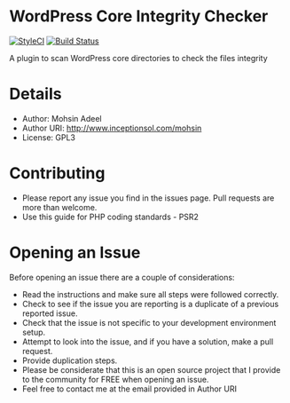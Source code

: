 # WordPress Core Integrity Checker

[![StyleCI](https://styleci.io/repos/149294008/shield)](https://styleci.io/repos/149294008)
[![Build Status](https://travis-ci.com/mohsinadeel/wp-core-integrity.svg?branch=master)](https://travis-ci.com/mohsinadeel/wp-core-integrity)

A plugin to scan WordPress core directories to check the files integrity

# Details
 * Author: Mohsin Adeel
 * Author URI: http://www.inceptionsol.com/mohsin
 * License: GPL3
 
 # Contributing
 * Please report any issue you find in the issues page. Pull requests are more than welcome.
 * Use this guide for PHP coding standards - PSR2
 
 # Opening an Issue
 Before opening an issue there are a couple of considerations:
 
 *  Read the instructions and make sure all steps were followed correctly.
 *  Check to see if the issue you are reporting is a duplicate of a previous reported issue.
 *  Check that the issue is not specific to your development environment setup.
 *  Attempt to look into the issue, and if you have a solution, make a pull request.
 *  Provide duplication steps.
 *  Please be considerate that this is an open source project that I provide to the community for FREE when opening an issue.
 *  Feel free to contact me at the email provided in Author URI
 
 